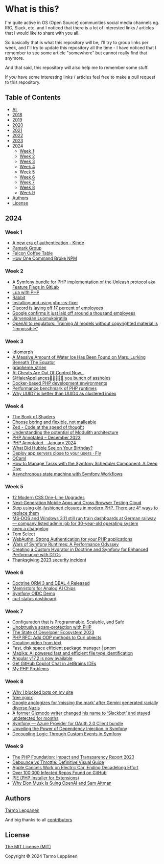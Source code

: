 # What is this?

I'm quite active in OS (Open Source) communities social media channels eg. IRC, Slack, etc. and I 
noticed that there is a lot of interested links / articles that I would like to share with you all.

So basically that is what this repository will be, I'll try to group links per week, and I'll try to
update this repository all the time - I have noticed that I remember to see some article "somewhere"
but cannot really find that anymore.

And that said, this repository will also help me to remember some stuff.

If _you_ have some interesting links / articles feel free to make a pull request to this repository.

## Table of Contents

  * [All](all.md)
  * [2018](2018.md)
  * [2019](2019.md)
  * [2020](2020.md)
  * [2021](2021.md)
  * [2022](2022.md)
  * [2023](2023.md)
  * [2024](#2024)
    * [Week 1](#week-1)
    * [Week 2](#week-2)
    * [Week 3](#week-3)
    * [Week 4](#week-4)
    * [Week 5](#week-5)
    * [Week 6](#week-6)
    * [Week 7](#week-7)
    * [Week 8](#week-8)
    * [Week 9](#week-9)
  * [Authors](#authors)
  * [License](#license)

## 2024

### Week 1

- [A new era of authentication - Kinde](https://kinde.com/)
- [Pamark Group](https://www.pamark.fi/)
- [Falcon Coffee Table](https://bricknerd.com/home/falcon-coffee-table-10-2016)
- [How One Command Broke NPM](https://www.youtube.com/watch?v=IzqtWTMFv9Y)

### Week 2

- [A Symfony bundle for PHP implementation of the Unleash protocol aka Feature Flags in GitLab](https://github.com/Unleash/unleash-client-symfony)
- [Lua with PHP](https://www.php.net/manual/en/book.lua.php)
- [Rabbit](https://www.rabbit.tech/)
- [Installing and using php-cs-fixer](https://www.strangebuzz.com/en/blog/installing-and-using-php-cs-fixer)
- [Discord is laying off 17 percent of employees](https://www.theverge.com/2024/1/11/24034705/discord-layoffs-17-percent-employees)
- [Google confirms it just laid off around a thousand employees](https://www.theverge.com/2024/1/11/24034124/google-layoffs-engineering-assistant-hardware)
- [Järvenpään Luomukoiratila](https://koiranliha.com/)
- [OpenAI to regulators: Training AI models without copyrighted material is "impossible"](https://www.techspot.com/news/101475-openai-tells-regulators-training-usable-ai-models-without.html)

### Week 3

- [Idiomorph](https://github.com/bigskysoftware/idiomorph)
- [A Massive Amount of Water Ice Has Been Found on Mars, Lurking Beneath The Equator](https://www.sciencealert.com/a-massive-amount-of-water-ice-has-been-found-on-mars-lurking-beneath-the-equator)
- [grapheme_strlen](https://www.php.net/manual/en/function.grapheme-strlen.php)
- [AI Cheats Are Out Of Control Now...](https://www.youtube.com/watch?v=Lbs0Ld5Wff0)
- [@HaierAppliances🖕🖕🖕🖕🖕 you bunch of assholes](https://twitter.com/Ocramius/status/1748365636479172985?cn=ZmxleGlibGVfcmVjcw%3D%3D)
- [Docker-based PHP development environments](https://ddev.com/)
- [Performance benchmark of PHP runtimes](https://dev.to/dimdev/performance-benchmark-of-php-runtimes-2lmc)
- [Why UUID7 is better than UUID4 as clustered index](https://medium.com/@rtawadrous/why-uuid7-is-better-than-uuid4-as-clustered-index-edb02bf70056)

### Week 4

- [The Book of Shaders](https://thebookofshaders.com/)
- [Choose boring and flexible, not malleable](https://dkarlovi.github.io/choose-boring/)
- [Zed - Code at the speed of thought](https://zed.dev/)
- [Understanding the potential of Modulith architecture](https://blog.worldline.tech/2024/01/23/modulith.html)
- [PHP Annotated – December 2023](https://blog.jetbrains.com/phpstorm/2023/12/php-annotated-december-2023/)
- [PHP Annotated – January 2024](https://blog.jetbrains.com/phpstorm/2024/01/php-annotated-january-2024/)
- [What Did Hubble See on Your Birthday?](https://science.nasa.gov/mission/hubble/multimedia/what-did-hubble-see-on-your-birthday/)
- [Deploy app servers close to your users · Fly](https://fly.io/)
- [OCaml](https://ocaml.org/)
- [How to Manage Tasks with the Symfony Scheduler Component: A Deep Dive](https://levelup.gitconnected.com/how-to-manage-tasks-with-the-symfony-scheduler-component-a-deep-dive-6a8c49df63b8)
- [Asynchronous state machine with Symfony Workflows](https://medium.com/@bifidokk/asynchronous-state-machine-with-symfony-workflows-a5b751bf31f2)

### Week 5

- [12 Modern CSS One-Line Upgrades](https://moderncss.dev/12-modern-css-one-line-upgrades/)
- [Next-Generation Mobile Apps and Cross Browser Testing Cloud](https://www.lambdatest.com/)
- [Stop using old-fashioned closures in modern PHP. There are 4* ways to replace them](https://medium.com/@vlreshet/stop-using-old-fashioned-closures-in-modern-php-there-are-4-ways-to-replace-them-51d8661e2f7e)
- [MS-DOS and Windows 3.11 still run train dashboards at German railway — company listed admin job for 30-year-old operating system](https://www.tomshardware.com/software/windows/ms-dos-and-windows-311-still-run-train-dashboards-at-german-railway-company-listed-admin-job-for-30-year-old-operating-system)
- [keep a changelog](https://keepachangelog.com/)
- [Tom Select](https://tom-select.js.org/)
- [WebAuthn: Strong Authentication for your PHP applications](https://webauthn-doc.spomky-labs.com/symfony-bundle/the-symfony-way)
- [Wars of Symfony Runtimes: A Performance Odyssey](https://medium.com/beyn-technology/wars-of-symfony-runtimes-a-performance-odyssey-7b0120e8f9e1)
- [Creating a Custom Hydrator in Doctrine and Symfony for Enhanced Performance with DTOs](https://medium.com/@thovandeth/creating-a-custom-hydrator-in-doctrine-and-symfony-for-enhanced-performance-with-dtos-f9f4fce8f035)
- [Thanksgiving 2023 security incident](https://blog.cloudflare.com/thanksgiving-2023-security-incident)

### Week 6

- [Doctrine ORM 3 and DBAL 4 Released](https://www.doctrine-project.org/2024/02/03/doctrine-orm-3-and-dbal-4-released.html)
- [Memristors for Analog AI Chips](https://www.youtube.com/watch?v=LMuqWQcuy_0)
- [Symfony OIDC Demo](https://github.com/wouterj-nl/symfony-oidc)
- [curl status dashboard](https://curl.se/dashboard.html)

### Week 7

- [Configuration that is Programmable, Scalable, and Safe](https://pkl-lang.org/)
- [Unobtrusive spam-protection with PHP](https://skoop.dev/blog/2024/02/14/unobtrusive-spam-protection-with-php/)
- [The State of Developer Ecosystem 2023](https://www.jetbrains.com/lp/devecosystem-2023/)
- [PHP RFC: Add OOP methods to Curl objects](https://wiki.php.net/rfc/curl-oop)
- [Creating video from text](https://openai.com/sora)
- [Fast, disk space efficient package manager | pnpm](https://pnpm.io/)
- [Magika: AI powered fast and efficient file type identification](https://opensource.googleblog.com/2024/02/magika-ai-powered-fast-and-efficient-file-type-identification.html)
- [Angular v17.2 is now available](https://blog.angular.io/angular-v17-2-is-now-available-596cbe96242d)
- [Get GitHub Copilot Chat in JetBrains IDEs](https://github.com/github-copilot/chat_jetbrains_waitlist_signup/join)
- [My PHP Problems](https://www.dantleech.com/blog/2024/02/18/my-php-problems/)

### Week 8

- [Why I blocked bots on my site](https://www.cezarcampos.com.br/artigos/why-i-blocked-bots-on-my-site/)
- [free nginx](https://freenginx.org/)
- [Google apologizes for ‘missing the mark’ after Gemini generated racially diverse Nazis](https://www.theverge.com/2024/2/21/24079371/google-ai-gemini-generative-inaccurate-historical)
- [A former Gizmodo writer changed his name to ‘Slackbot’ and stayed undetected for months](https://www.theverge.com/2024/2/23/24081249/slack-slackbot-gizmodo-tom-mckay)
- [Symfony — Azure Provider for OAuth 2.0 Client bundle](https://medium.com/@joseclementegarciarodriguez/symfony-azure-provider-for-oauth-2-0-client-bundle-bd9959d43ec7)
- [Unveiling the Power of Dependency Injection in Symfony](https://itnext.io/unveiling-the-power-of-dependency-injection-in-symfony-0ac4f7aa18e8)
- [Decoupling Logic Through Custom Events in Symfony](https://itnext.io/decoupling-logic-through-custom-events-in-symfony-ce5c69a57850)

### Week 9

- [The PHP Foundation: Impact and Transparency Report 2023](https://thephp.foundation/blog/2024/02/26/transparency-and-impact-report-2023/)
- [Debounce vs Throttle: Definitive Visual Guide](https://kettanaito.com/blog/debounce-vs-throttle)
- [Apple Cancels Work on Electric Car, Ending Decadelong Effort](https://www.bloomberg.com/news/articles/2024-02-27/apple-cancels-work-on-electric-car-shifts-team-to-generative-ai)
- [Over 100,000 Infected Repos Found on GitHub](https://apiiro.com/blog/malicious-code-campaign-github-repo-confusion-attack/)
- [PIE (PHP Installer for Extensions)](https://github.com/php/pie)
- [Why Elon Musk Is Suing OpenAI and Sam Altman](https://time.com/6836815/the-key-issue-behind-elon-musks-lawsuit-against-openai/)

## Authors

[Tarmo Leppänen](https://github.com/tarlepp)

And big thanks to all [contributors](https://github.com/tarlepp/links-of-the-week/graphs/contributors)

## License

[The MIT License (MIT)](LICENSE)

Copyright © 2024 Tarmo Leppänen
